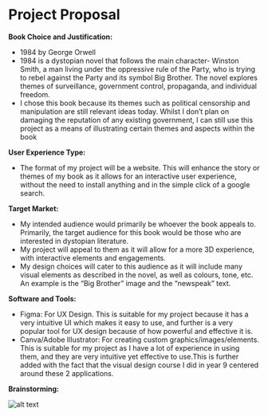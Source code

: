 
# Project Proposal

**Book Choice and Justification:**

- 1984 by George Orwell  
- 1984 is a dystopian novel that follows the main character- Winston Smith, a man living under the oppressive rule of the Party, who is trying to rebel against the Party and its symbol Big Brother. The novel explores themes of surveillance, government control, propaganda, and individual freedom.   
- I chose this book because its themes such as political censorship and manipulation are still relevant ideas today. Whilst I don’t plan on damaging the reputation of any existing government, I can still use this project as a means of illustrating certain themes and aspects within the book

**User Experience Type:**

- The format of my project will be a website. This will enhance the story or themes of my book as it allows for an interactive user experience, without the need to install anything and in the simple click of a google search.

**Target Market:**

- My intended audience would primarily be whoever the book appeals to. Primarily, the target audience for this book would be those who are interested in dystopian literature.  
- My project will appeal to them as it will allow for a more 3D experience, with interactive elements and engagements.  
- My design choices will cater to this audience as it will include many visual elements as described in the novel, as well as colours, tone, etc. An example is the “Big Brother” image and the “newspeak” text.

**Software and Tools:**

- Figma: For UX Design. This is suitable for my project because it has a very intuitive UI which makes it easy to use, and further is a very popular tool for UX design because of how powerful and effective it is.  
- Canva/Adobe Illustrator: For creating custom graphics/images/elements. This is suitable for my project as I have a lot of experience in using them, and they are very intuitive yet effective to use.This is further added with the fact that the visual design course I did in year 9 centered around these 2 applications.

**Brainstorming:**

![alt text](image-25.png)